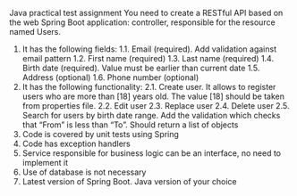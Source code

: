 Java practical test assignment
You need to create a RESTful API based on the web Spring Boot application:
controller, responsible for the resource named Users.
1. It has the following fields:
   1.1. Email (required). Add validation against email pattern
   1.2. First name (required)
   1.3. Last name (required)
   1.4. Birth date (required). Value must be earlier than current date
   1.5. Address (optional)
   1.6. Phone number (optional)
2. It has the following functionality:
   2.1. Create user. It allows to register users who are more than [18] years old.
   The value [18] should be taken from properties file.
   2.2. Edit user
   2.3. Replace user
   2.4. Delete user
   2.5. Search for users by birth date range. Add the validation which checks
   that “From” is less than “To”. Should return a list of objects
3. Code is covered by unit tests using Spring
4. Code has exception handlers
5. Service responsible for business logic can be an interface, no need to
   implement it
6. Use of database is not necessary
7. Latest version of Spring Boot. Java version of your choice